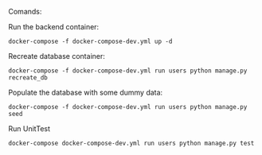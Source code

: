 Comands:

Run the backend container:

```
docker-compose -f docker-compose-dev.yml up -d
```

Recreate database container:

```
docker-compose -f docker-compose-dev.yml run users python manage.py recreate_db
```

Populate the database with some dummy data:
```
docker-compose -f docker-compose-dev.yml run users python manage.py seed
```

Run UnitTest
```
docker-compose docker-compose-dev.yml run users python manage.py test
```

